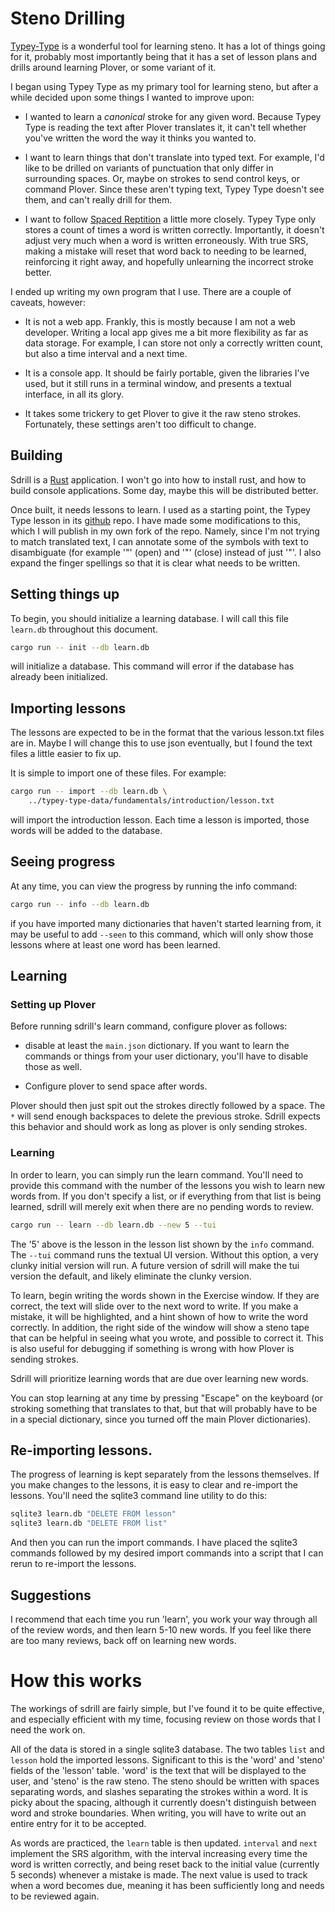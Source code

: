# Steno Drilling

[Typey-Type](https://didoesdigital.com/typey-type/) is a wonderful
tool for learning steno.  It has a lot of things going for it,
probably most importantly being that it has a set of lesson plans and
drills around learning Plover, or some variant of it.

I began using Typey Type as my primary tool for learning steno, but
after a while decided upon some things I wanted to improve upon:

  - I wanted to learn a _canonical_ stroke for any given word.
    Because Typey Type is reading the text after Plover translates it,
    it can't tell whether you've written the word the way it thinks
    you wanted to.

  - I want to learn things that don't translate into typed text.  For
    example, I'd like to be drilled on variants of punctuation that
    only differ in surrounding spaces.  Or, maybe on strokes to
    send control keys, or command Plover.  Since these aren't typing
    text, Typey Type doesn't see them, and can't really drill for
    them.

  - I want to follow
    [Spaced Reptition](https://en.wikipedia.org/wiki/Spaced_repetition)
    a little more closely.  Typey Type only stores a count of times a
    word is written correctly.  Importantly, it doesn't adjust very
    much when a word is written erroneously.  With true SRS, making a
    mistake will reset that word back to needing to be learned,
    reinforcing it right away, and hopefully unlearning the incorrect
    stroke better.

I ended up writing my own program that I use.  There are a couple of
caveats, however:

  - It is not a web app.  Frankly, this is mostly because I am not a
    web developer.  Writing a local app gives me a bit more
    flexibility as far as data storage.  For example, I can store not
    only a correctly written count, but also a time interval and a
    next time.

  - It is a console app.  It should be fairly portable, given the
    libraries I've used, but it still runs in a terminal window, and
    presents a textual interface, in all its glory.

  - It takes some trickery to get Plover to give it the raw steno
    strokes.  Fortunately, these settings aren't too difficult to
    change.

## Building

Sdrill is a [Rust](https://www.rust-lang.org/) application.  I won't
go into how to install rust, and how to build console applications.
Some day, maybe this will be distributed better.

Once built, it needs lessons to learn.  I used as a starting point,
the Typey Type lesson in its
[github](https://github.com/didoesdigital/typey-type-data) repo.  I
have made some modifications to this, which I will publish in my own
fork of the repo. Namely, since I'm not trying to match translated
text, I can annotate some of the symbols with text to disambiguate
(for example '"' (open) and '"' (close) instead of just '"'.  I also
expand the finger spellings so that it is clear what needs to be
written.

## Setting things up

To begin, you should initialize a learning database.  I will call this
file `learn.db` throughout this document.

```sh
cargo run -- init --db learn.db
```

will initialize a database.  This command will error if the database
has already been initialized.

## Importing lessons

The lessons are expected to be in the format that the various
lesson.txt files are in.  Maybe I will change this to use json
eventually, but I found the text files a little easier to fix up.

It is simple to import one of these files.  For example:

```sh
cargo run -- import --db learn.db \
    ../typey-type-data/fundamentals/introduction/lesson.txt
```

will import the introduction lesson.  Each time a lesson is imported,
those words will be added to the database.

## Seeing progress

At any time, you can view the progress by running the info command:

```sh
cargo run -- info --db learn.db
```

if you have imported many dictionaries that haven't started learning
from, it may be useful to add `--seen` to this command, which will
only show those lessons where at least one word has been learned.

## Learning

### Setting up Plover

Before running sdrill's learn command, configure plover as follows:

  - disable at least the `main.json` dictionary.  If you want to learn
    the commands or things from your user dictionary, you'll have to
    disable those as well.

  - Configure plover to send space after words.

Plover should then just spit out the strokes directly followed by a
space.  The `*` will send enough backspaces to delete the previous
stroke.  Sdrill expects this behavior and should work as long as
plover is only sending strokes.

### Learning

In order to learn, you can simply run the learn command.  You'll need
to provide this command with the number of the lessons you wish to
learn new words from.  If you don't specify a list, or if everything
from that list is being learned, sdrill will merely exit when there
are no pending words to review.

```sh
cargo run -- learn --db learn.db --new 5 --tui
```

The '5' above is the lesson in the lesson list shown by the `info`
command.  The `--tui` command runs the textual UI version.  Without
this option, a very clunky initial version will run.  A future version
of sdrill will make the tui version the default, and likely eliminate
the clunky version.

To learn, begin writing the words shown in the Exercise window.  If
they are correct, the text will slide over to the next word to write.
If you make a mistake, it will be highlighted, and a hint shown of how
to write the word correctly.  In addition, the right side of the
window will show a steno tape that can be helpful in seeing what you
wrote, and possible to correct it.  This is also useful for debugging
if something is wrong with how Plover is sending strokes.

Sdrill will prioritize learning words that are due over learning new
words.

You can stop learning at any time by pressing "Escape" on the
keyboard (or stroking something that translates to that, but that will
probably have to be in a special dictionary, since you turned off the
main Plover dictionaries).

## Re-importing lessons.

The progress of learning is kept separately from the lessons
themselves.  If you make changes to the lessons, it is easy to clear
and re-import the lessons.  You'll need the sqlite3 command line
utility to do this:

```sh
sqlite3 learn.db "DELETE FROM lesson"
sqlite3 learn.db "DELETE FROM list"
```

And then you can run the import commands.  I have placed the sqlite3
commands followed by my desired import commands into a script that I
can rerun to re-import the lessons.

## Suggestions

I recommend that each time you run 'learn', you work your way through
all of the review words, and then learn 5-10 new words.  If you feel
like there are too many reviews, back off on learning new words.

# How this works

The workings of sdrill are fairly simple, but I've found it to be
quite effective, and especially efficient with my time, focusing
review on those words that I need the work on.

All of the data is stored in a single sqlite3 database.  The two
tables `list` and `lesson` hold the imported lessons.  Significant to
this is the 'word' and 'steno' fields of the 'lesson' table.  'word'
is the text that will be displayed to the user, and 'steno' is the raw
steno.  The steno should be written with spaces separating words, and
slashes separating the strokes within a word.  It is picky about the
spacing, although it currently doesn't distinguish between word and
stroke boundaries.  When writing, you will have to write out an entire
entry for it to be accepted.

As words are practiced, the `learn` table is then updated.  `interval`
and `next` implement the SRS algorithm, with the interval increasing
every time the word is written correctly, and being reset back
to the initial value (currently 5 seconds) whenever a mistake is made.
The next value is used to track when a word becomes due, meaning it
has been sufficiently long and needs to be reviewed again.
